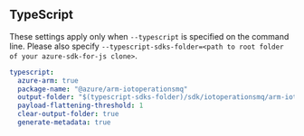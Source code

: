 ## TypeScript

These settings apply only when `--typescript` is specified on the command line.
Please also specify `--typescript-sdks-folder=<path to root folder of your azure-sdk-for-js clone>`.

``` yaml $(typescript)
typescript:
  azure-arm: true
  package-name: "@azure/arm-iotoperationsmq"
  output-folder: "$(typescript-sdks-folder)/sdk/iotoperationsmq/arm-iotoperationsmq"
  payload-flattening-threshold: 1
  clear-output-folder: true
  generate-metadata: true
```
